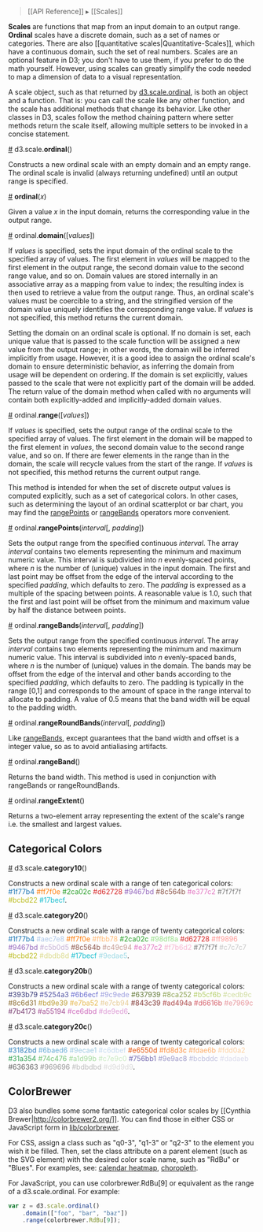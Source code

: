 > [[API Reference]] ▸ [[Scales]]

**Scales** are functions that map from an input domain to an output range. **Ordinal** scales have a discrete domain, such as a set of names or categories. There are also [[quantitative scales|Quantitative-Scales]], which have a continuous domain, such the set of real numbers. Scales are an optional feature in D3; you don't have to use them, if you prefer to do the math yourself. However, using scales can greatly simplify the code needed to map a dimension of data to a visual representation.

A scale object, such as that returned by [d3.scale.ordinal](Ordinal-Scales#wiki-ordinal), is both an object and a function. That is: you can call the scale like any other function, and the scale has additional methods that change its behavior. Like other classes in D3, scales follow the method chaining pattern where setter methods return the scale itself, allowing multiple setters to be invoked in a concise statement.

<a name="ordinal" href="Ordinal-Scales#wiki-ordinal">#</a> d3.scale.<b>ordinal</b>()

Constructs a new ordinal scale with an empty domain and an empty range. The ordinal scale is invalid (always returning undefined) until an output range is specified.

<a name="_ordinal" href="Ordinal-Scales#wiki-_ordinal">#</a> <b>ordinal</b>(<i>x</i>)

Given a value *x* in the input domain, returns the corresponding value in the output range.

<a name="ordinal_domain" href="Ordinal-Scales#wiki-ordinal_domain">#</a> ordinal.<b>domain</b>([<i>values</i>])

If *values* is specified, sets the input domain of the ordinal scale to the specified array of values. The first element in *values* will be mapped to the first element in the output range, the second domain value to the second range value, and so on. Domain values are stored internally in an associative array as a mapping from value to index; the resulting index is then used to retrieve a value from the output range. Thus, an ordinal scale's values must be coercible to a string, and the stringified version of the domain value uniquely identifies the corresponding range value. If *values* is not specified, this method returns the current domain.

Setting the domain on an ordinal scale is optional. If no domain is set, each unique value that is passed to the scale function will be assigned a new value from the output range; in other words, the domain will be inferred implicitly from usage. However, it is a good idea to assign the ordinal scale's domain to ensure deterministic behavior, as inferring the domain from usage will be dependent on ordering. If the domain is set explicitly, values passed to the scale that were not explicitly part of the domain will be added. The return value of the domain method when called with no arguments will contain both explicitly-added and implicitly-added domain values.

<a name="ordinal_range" href="Ordinal-Scales#wiki-ordinal_range">#</a> ordinal.<b>range</b>([<i>values</i>])

If *values* is specified, sets the output range of the ordinal scale to the specified array of values. The first element in the domain will be mapped to the first element in *values*, the second domain value to the second range value, and so on. If there are fewer elements in the range than in the domain, the scale will recycle values from the start of the range. If *values* is not specified, this method returns the current output range.

This method is intended for when the set of discrete output values is computed explicitly, such as a set of categorical colors. In other cases, such as determining the layout of an ordinal scatterplot or bar chart, you may find the [rangePoints](Ordinal-Scales#wiki-rangePoints) or [rangeBands](Ordinal-Scales#wiki-rangeBands) operators more convenient.

<a name="ordinal_rangePoints" href="Ordinal-Scales#wiki-ordinal_rangePoints">#</a> ordinal.<b>rangePoints</b>(<i>interval</i>[, <i>padding</i>])

Sets the output range from the specified continuous *interval*. The array *interval* contains two elements representing the minimum and maximum numeric value. This interval is subdivided into *n* evenly-spaced points, where *n* is the number of (unique) values in the input domain. The first and last point may be offset from the edge of the interval according to the specified *padding*, which defaults to zero. The *padding* is expressed as a multiple of the spacing between points. A reasonable value is 1.0, such that the first and last point will be offset from the minimum and maximum value by half the distance between points.

<a name="ordinal_rangeBands" href="Ordinal-Scales#wiki-ordinal_rangeBands">#</a> ordinal.<b>rangeBands</b>(<i>interval</i>[, <i>padding</i>])

Sets the output range from the specified continuous *interval*. The array *interval* contains two elements representing the minimum and maximum numeric value. This interval is subdivided into *n* evenly-spaced bands, where *n* is the number of (unique) values in the domain. The bands may be offset from the edge of the interval and other bands according to the specified *padding*, which defaults to zero. The padding is typically in the range [0,1] and corresponds to the amount of space in the range interval to allocate to padding. A value of 0.5 means that the band width will be equal to the padding width.

<a name="ordinal_rangeRoundBands" href="Ordinal-Scales#wiki-ordinal_rangeRoundBands">#</a> ordinal.<b>rangeRoundBands</b>(<i>interval</i>[, <i>padding</i>])

Like [rangeBands](Ordinal-Scales#wiki-rangeBands), except guarantees that the band width and offset is a integer value, so as to avoid antialiasing artifacts.

<a name="ordinal_rangeBand" href="Ordinal-Scales#wiki-ordinal_rangeBand">#</a> ordinal.<b>rangeBand</b>()

Returns the band width. This method is used in conjunction with rangeBands or rangeRoundBands.

<a name="ordinal_rangeExtent" href="Ordinal-Scales#wiki-ordinal_rangeExtent">#</a> ordinal.<b>rangeExtent</b>()

Returns a two-element array representing the extent of the scale's range i.e. the smallest and largest values.

## Categorical Colors

<a name="category10" href="Ordinal-Scales#wiki-category10">#</a> d3.scale.<b>category10</b>()

Constructs a new ordinal scale with a range of ten categorical colors:
<font color="#1f77b4">#1f77b4</font>
<font color="#ff7f0e">#ff7f0e</font>
<font color="#2ca02c">#2ca02c</font>
<font color="#d62728">#d62728</font>
<font color="#9467bd">#9467bd</font>
<font color="#8c564b">#8c564b</font>
<font color="#e377c2">#e377c2</font>
<font color="#7f7f7f">#7f7f7f</font>
<font color="#bcbd22">#bcbd22</font>
<font color="#17becf">#17becf</font>.

<a name="category20" href="Ordinal-Scales#wiki-category20">#</a> d3.scale.<b>category20</b>()

Constructs a new ordinal scale with a range of twenty categorical colors:
<font color="#1f77b4">#1f77b4</font>
<font color="#aec7e8">#aec7e8</font>
<font color="#ff7f0e">#ff7f0e</font>
<font color="#ffbb78">#ffbb78</font>
<font color="#2ca02c">#2ca02c</font>
<font color="#98df8a">#98df8a</font>
<font color="#d62728">#d62728</font>
<font color="#ff9896">#ff9896</font>
<font color="#9467bd">#9467bd</font>
<font color="#c5b0d5">#c5b0d5</font>
<font color="#8c564b">#8c564b</font>
<font color="#c49c94">#c49c94</font>
<font color="#e377c2">#e377c2</font>
<font color="#f7b6d2">#f7b6d2</font>
<font color="#7f7f7f">#7f7f7f</font>
<font color="#c7c7c7">#c7c7c7</font>
<font color="#bcbd22">#bcbd22</font>
<font color="#dbdb8d">#dbdb8d</font>
<font color="#17becf">#17becf</font>
<font color="#9edae5">#9edae5</font>.

<a name="category20b" href="Ordinal-Scales#wiki-category20b">#</a> d3.scale.<b>category20b</b>()

Constructs a new ordinal scale with a range of twenty categorical colors:
<font color="#393b79">#393b79</font>
<font color="#5254a3">#5254a3</font>
<font color="#6b6ecf">#6b6ecf</font>
<font color="#9c9ede">#9c9ede</font>
<font color="#637939">#637939</font>
<font color="#8ca252">#8ca252</font>
<font color="#b5cf6b">#b5cf6b</font>
<font color="#cedb9c">#cedb9c</font>
<font color="#8c6d31">#8c6d31</font>
<font color="#bd9e39">#bd9e39</font>
<font color="#e7ba52">#e7ba52</font>
<font color="#e7cb94">#e7cb94</font>
<font color="#843c39">#843c39</font>
<font color="#ad494a">#ad494a</font>
<font color="#d6616b">#d6616b</font>
<font color="#e7969c">#e7969c</font>
<font color="#7b4173">#7b4173</font>
<font color="#a55194">#a55194</font>
<font color="#ce6dbd">#ce6dbd</font>
<font color="#de9ed6">#de9ed6</font>.

<a name="category20c" href="Ordinal-Scales#wiki-category20c">#</a> d3.scale.<b>category20c</b>()

Constructs a new ordinal scale with a range of twenty categorical colors:
<font color="#3182bd">#3182bd</font>
<font color="#6baed6">#6baed6</font>
<font color="#9ecae1">#9ecae1</font>
<font color="#c6dbef">#c6dbef</font>
<font color="#e6550d">#e6550d</font>
<font color="#fd8d3c">#fd8d3c</font>
<font color="#fdae6b">#fdae6b</font>
<font color="#fdd0a2">#fdd0a2</font>
<font color="#31a354">#31a354</font>
<font color="#74c476">#74c476</font>
<font color="#a1d99b">#a1d99b</font>
<font color="#c7e9c0">#c7e9c0</font>
<font color="#756bb1">#756bb1</font>
<font color="#9e9ac8">#9e9ac8</font>
<font color="#bcbddc">#bcbddc</font>
<font color="#dadaeb">#dadaeb</font>
<font color="#636363">#636363</font>
<font color="#969696">#969696</font>
<font color="#bdbdbd">#bdbdbd</font>
<font color="#d9d9d9">#d9d9d9</font>.

## ColorBrewer

D3 also bundles some some fantastic categorical color scales by [[Cynthia Brewer|http://colorbrewer2.org/]]. You can find those in either CSS or JavaScript form in [lib/colorbrewer](/mbostock/d3/tree/master/lib/colorbrewer).

For CSS, assign a class such as "q0-3", "q1-3" or "q2-3" to the element you wish it be filled. Then, set the class attribute on a parent element (such as the SVG element) with the desired color scale name, such as "RdBu" or "Blues". For examples, see: [calendar heatmap](http://mbostock.github.com/d3/talk/20111116/calendar.html), [choropleth](http://mbostock.github.com/d3/talk/20111018/choropleth.html).

For JavaScript, you can use colorbrewer.RdBu[9] or equivalent as the range of a d3.scale.ordinal. For example:

```js
var z = d3.scale.ordinal()
    .domain(["foo", "bar", "baz"])
    .range(colorbrewer.RdBu[9]);
```